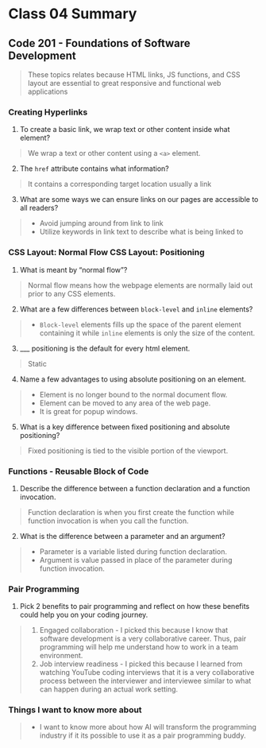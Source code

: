 # Class 04 Summary
## Code 201 - Foundations of Software Development

> These topics relates because HTML links, JS functions, and CSS layout are essential to great responsive and functional web applications

### Creating Hyperlinks
1. To create a basic link, we wrap text or other content inside what element?
  > We wrap a text  or other content using a `<a>` element.
2. The `href` attribute contains what information?
  > It contains a corresponding target location usually a link
3. What are some ways we can ensure links on our pages are accessible to all readers?
  > * Avoid jumping around from link to link
  > * Utilize keywords in link text to describe what is being linked to

### CSS Layout: Normal Flow CSS Layout: Positioning
1. What is meant by “normal flow”?
  > Normal flow means how the webpage elements are normally laid out prior to any CSS elements.
2. What are a few differences between `block-level` and `inline` elements?
  > * `Block-level` elements fills up the space of the parent element containing it while `inline` elements is only the size of the content.
3. ___ positioning is the default for every html element.
  > Static
4. Name a few advantages to using absolute positioning on an element.
  > * Element is no longer bound to the normal document flow.
  > * Element can be moved to any area of the web page.
  > * It is great for popup windows.
5. What is a key difference between fixed positioning and absolute positioning?
  > Fixed positioning is tied to the visible portion of the viewport.

### Functions - Reusable Block of Code
1. Describe the difference between a function declaration and a function invocation.
  >  Function declaration is when you first create the function while function invocation is when you call the function.
2. What is the difference between a parameter and an argument?
  > * Parameter is a variable listed during function declaration.
  > * Argument is value passed in place of the parameter during function invocation.

### Pair Programming
1. Pick 2 benefits to pair programming and reflect on how these benefits could help you on your coding journey.
  > 1. Engaged collaboration - I picked this because I know that software development is a very collaborative career. Thus, pair programming will help me understand how to work in a team environment.
  > 2. Job interview readiness - I picked this because I learned from watching YouTube coding interviews that it is a very collaborative process between the interviewer and interviewee similar to what can happen during an actual work setting.

### Things I want to know more about
> * I want to know more about how AI will transform the programming industry if it its possible to use it as a pair programming buddy.